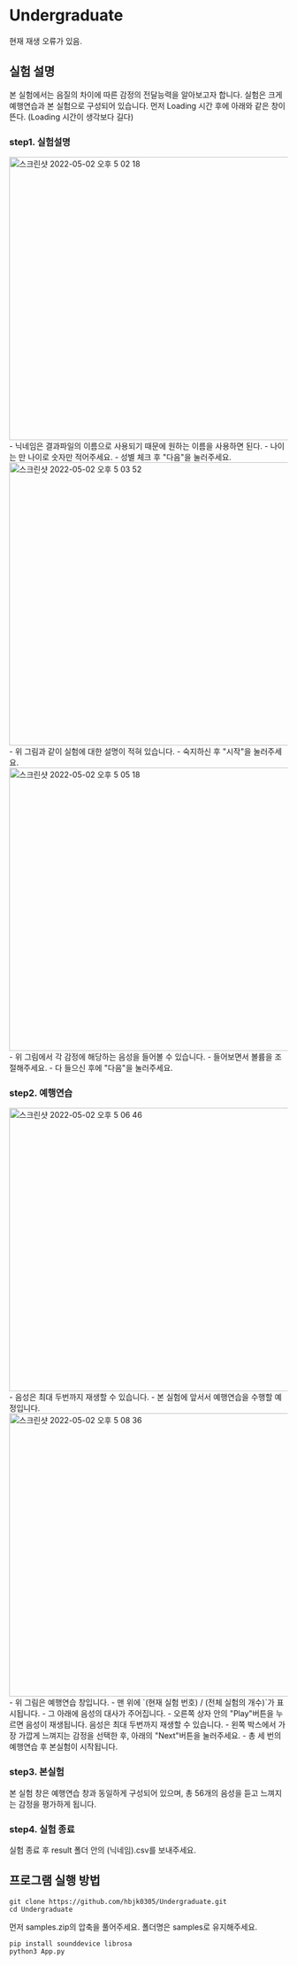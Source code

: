 # Undergraduate

현재 재생 오류가 있음.

## 실험 설명
본 실험에서는 음질의 차이에 따른 감정의 전달능력을 알아보고자 합니다.
실험은 크게 예행연습과 본 실험으로 구성되어 있습니다.
먼저 Loading 시간 후에 아래와 같은 창이 뜬다. (Loading 시간이 생각보다 길다)
### step1. 실험설명
<img width="512" alt="스크린샷 2022-05-02 오후 5 02 18" src="https://user-images.githubusercontent.com/20623289/166203308-682ee776-1787-4558-9ae5-77d586b3be95.png">
- 닉네임은 결과파일의 이름으로 사용되기 때문에 원하는 이름을 사용하면 된다.
- 나이는 만 나이로 숫자만 적어주세요.
- 성별 체크 후 "다음"을 눌러주세요.

<img width="512" alt="스크린샷 2022-05-02 오후 5 03 52" src="https://user-images.githubusercontent.com/20623289/166203454-64605960-34a1-4f17-a087-85c6169ff8e0.png">
- 위 그림과 같이 실험에 대한 설명이 적혀 있습니다.
- 숙지하신 후 "시작"을 눌러주세요.

<img width="512" alt="스크린샷 2022-05-02 오후 5 05 18" src="https://user-images.githubusercontent.com/20623289/166203596-6cba0228-8dea-495b-9e51-e10df9109ccb.png">
- 위 그림에서 각 감정에 해당하는 음성을 들어볼 수 있습니다.
- 들어보면서 볼륨을 조절해주세요.
- 다 들으신 후에 "다음"을 눌러주세요.

### step2. 예행연습
<img width="512" alt="스크린샷 2022-05-02 오후 5 06 46" src="https://user-images.githubusercontent.com/20623289/166203772-ce2ce5e3-19f7-4eb3-8b09-c3ba582285c1.png">
- 음성은 최대 두번까지 재생할 수 있습니다.
- 본 실험에 앞서서 예행연습을 수행할 예정입니다.

<img width="512" alt="스크린샷 2022-05-02 오후 5 08 36" src="https://user-images.githubusercontent.com/20623289/166204004-8c68e09c-8bd8-41af-a0dc-bc05dc64aa92.png">
- 위 그림은 예행연습 창입니다. 
- 맨 위에 `(현재 실험 번호) / (전체 실험의 개수)`가 표시됩니다.
- 그 아래에 음성의 대사가 주어집니다.
- 오른쪽 상자 안의 "Play"버튼을 누르면 음성이 재생됩니다. 음성은 최대 두번까지 재생할 수 있습니다.
- 왼쪽 박스에서 가장 가깝게 느껴지는 감정을 선택한 후, 아래의 "Next"버튼을 눌러주세요.
- 총 세 번의 예행연습 후 본실험이 시작됩니다.

### step3. 본실험
본 실험 창은 예행연습 창과 동일하게 구성되어 있으며, 총 56개의 음성을 듣고 느껴지는 감정을 평가하게 됩니다.

### step4. 실험 종료
실험 종료 후 result 폴더 안의 (닉네임).csv를 보내주세요.


## 프로그램 실행 방법


```
git clone https://github.com/hbjk0305/Undergraduate.git
cd Undergraduate
```
먼저 samples.zip의 압축을 풀어주세요. 폴더명은 samples로 유지해주세요.
```
pip install sounddevice librosa
python3 App.py
```


